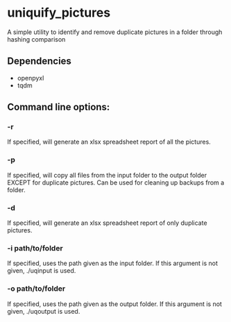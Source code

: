 # uniquify_pictures
A simple utility to identify and remove duplicate pictures in a folder through hashing comparison

## Dependencies
- openpyxl
- tqdm

## Command line options:
### -r
If specified, will generate an xlsx spreadsheet report of all the pictures.

### -p
If specified, will copy all files from the input folder to the output folder EXCEPT for duplicate pictures.
Can be used for cleaning up backups from a folder.

### -d
If specified, will generate an xlsx spreadsheet report of only duplicate pictures.

### -i path/to/folder
If specified, uses the path given as the input folder.
If this argument is not given, ./uqinput is used.

### -o path/to/folder
If specified, uses the path given as the output folder.
If this argument is not given, ./uqoutput is used.
